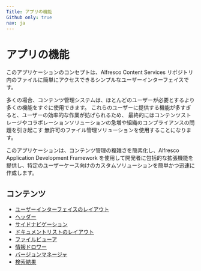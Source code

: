 ```yaml
---
Title: アプリの機能
Github only: true
nav: ja
---
```


# アプリの機能

このアプリケーションのコンセプトは、Alfresco Content Services リポジトリ内のファイルに簡単にアクセスできるシンプルなユーザーインターフェイスです。

多くの場合、コンテンツ管理システムは、ほとんどのユーザーが必要とするより多くの機能をすぐに使用できます。
これらのユーザーに提供する機能が多すぎると、ユーザーの効率的な作業が妨げられるため、
最終的にはコンテンツストレージやコラボレーションソリューションの急増や組織のコンプライアンスの問題を引き起こす
無許可のファイル管理ソリューションを使用することになります。

このアプリケーションは、コンテンツ管理の複雑さを簡素化し、Alfresco Application Development Framework を使用して開発者に包括的な拡張機能を提供し、特定のユーザーケース向けのカスタムソリューションを簡単かつ迅速に作成します。

## コンテンツ

- [ユーザーインターフェイスのレイアウト](/ja/features/user-interface-layout)
- [ヘッダー](/ja/features/header)
- [サイドナビゲーション](/ja/features/side-navigation)
- [ドキュメントリストのレイアウト](/ja/features/document-list-layout)
- [ファイルビューア](/ja/features/file-viewer)
- [情報ドロワー](/ja/features/info-drawer)
- [バージョンマネージャ](/ja/features/version-manager)
- [検索結果](/ja/features/search-results)
